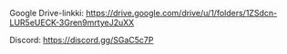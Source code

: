 Google Drive-linkki: https://drive.google.com/drive/u/1/folders/1ZSdcn-LUR5eUECK-3Gren9mrtyeJ2uXX

Discord: https://discord.gg/SGaC5c7P
